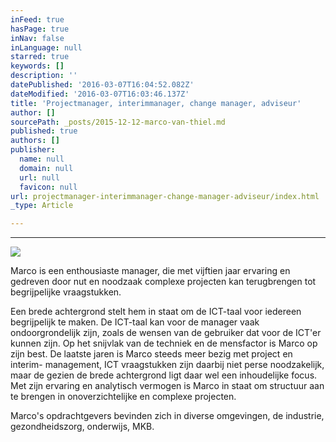 ```yaml
---
inFeed: true
hasPage: true
inNav: false
inLanguage: null
starred: true
keywords: []
description: ''
datePublished: '2016-03-07T16:04:52.082Z'
dateModified: '2016-03-07T16:03:46.137Z'
title: 'Projectmanager, interimmanager, change manager, adviseur'
author: []
sourcePath: _posts/2015-12-12-marco-van-thiel.md
published: true
authors: []
publisher:
  name: null
  domain: null
  url: null
  favicon: null
url: projectmanager-interimmanager-change-manager-adviseur/index.html
_type: Article

---
```

****
![](https://s3-us-west-2.amazonaws.com/the-grid-img/p/e21c557733d8641570cad028056ea46c82904855.jpg)

Marco is een enthousiaste manager, die met vijftien jaar
ervaring en gedreven door nut en noodzaak complexe projecten kan terugbrengen
tot begrijpelijke vraagstukken.

Een brede achtergrond stelt hem in staat om de ICT-taal voor
iedereen begrijpelijk te maken. De ICT-taal kan voor de manager vaak
ondoorgrondelijk zijn, zoals de wensen van de gebruiker dat voor de ICT'er
kunnen zijn. Op het snijvlak van de techniek en de mensfactor is Marco op zijn
best. De laatste jaren is Marco steeds meer bezig met project en interim-
management, ICT vraagstukken zijn daarbij niet perse noodzakelijk, maar de
gezien de brede achtergrond ligt daar wel een inhoudelijke focus. Met zijn ervaring en analytisch vermogen is Marco in staat om structuur aan te brengen in onoverzichtelijke en complexe projecten.

Marco's opdrachtgevers bevinden zich in diverse omgevingen,
de industrie, gezondheidszorg, onderwijs, MKB.